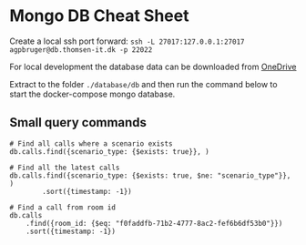 # Mongo DB Cheat Sheet

Create a local ssh port forward: `ssh -L 27017:127.0.0.1:27017 agpbruger@db.thomsen-it.dk -p 22022`

For local development the database data can be downloaded from [OneDrive](https://dtudk-my.sharepoint.com/:f:/g/personal/s174867_dtu_dk/EsRd292i0dNAsrAovfA3g_sBByGImHEglCYv2f_PayRAhg?e=KqzwQ4)

Extract to the folder `./database/db` and then run the command below to start the docker-compose mongo database.

## Small query commands

```mongo
# Find all calls where a scenario exists
db.calls.find({scenario_type: {$exists: true}}, )

# Find all the latest calls
db.calls.find({scenario_type: {$exists: true, $ne: "scenario_type"}}, )
        .sort({timestamp: -1})

# Find a call from room id
db.calls
    .find({room_id: {$eq: "f0faddfb-71b2-4777-8ac2-fef6b6df53b0"}})
    .sort({timestamp: -1})
```